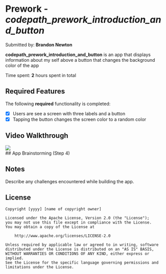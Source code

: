 # Prework - *codepath_prework_introduction_and_button*

Submitted by: **Brandon Newton**

**codepath_prework_introduction_and_button** is an app that displays information about my self above a button that changes the background color of the app

Time spent: **2** hours spent in total

## Required Features

The following **required** functionality is completed:

- [x] Users are see a screen with three labels and a button
- [x] Tapping the button changes the screen color to a random color
 
## Video Walkthrough

<div>
    <a href="https://www.loom.com/share/5010c0fdede44e10952072a76e43c896">
    </a>
    <a href="https://www.loom.com/share/5010c0fdede44e10952072a76e43c896">
      <img style="max-width:300px;" src="https://cdn.loom.com/sessions/thumbnails/5010c0fdede44e10952072a76e43c896-with-play.gif">
    </a>
  </div>
## App Brainstorming (Step 4)

## Notes

Describe any challenges encountered while building the app.

## License

    Copyright [yyyy] [name of copyright owner]

    Licensed under the Apache License, Version 2.0 (the "License");
    you may not use this file except in compliance with the License.
    You may obtain a copy of the License at

        http://www.apache.org/licenses/LICENSE-2.0

    Unless required by applicable law or agreed to in writing, software
    distributed under the License is distributed on an "AS IS" BASIS,
    WITHOUT WARRANTIES OR CONDITIONS OF ANY KIND, either express or implied.
    See the License for the specific language governing permissions and
    limitations under the License.
